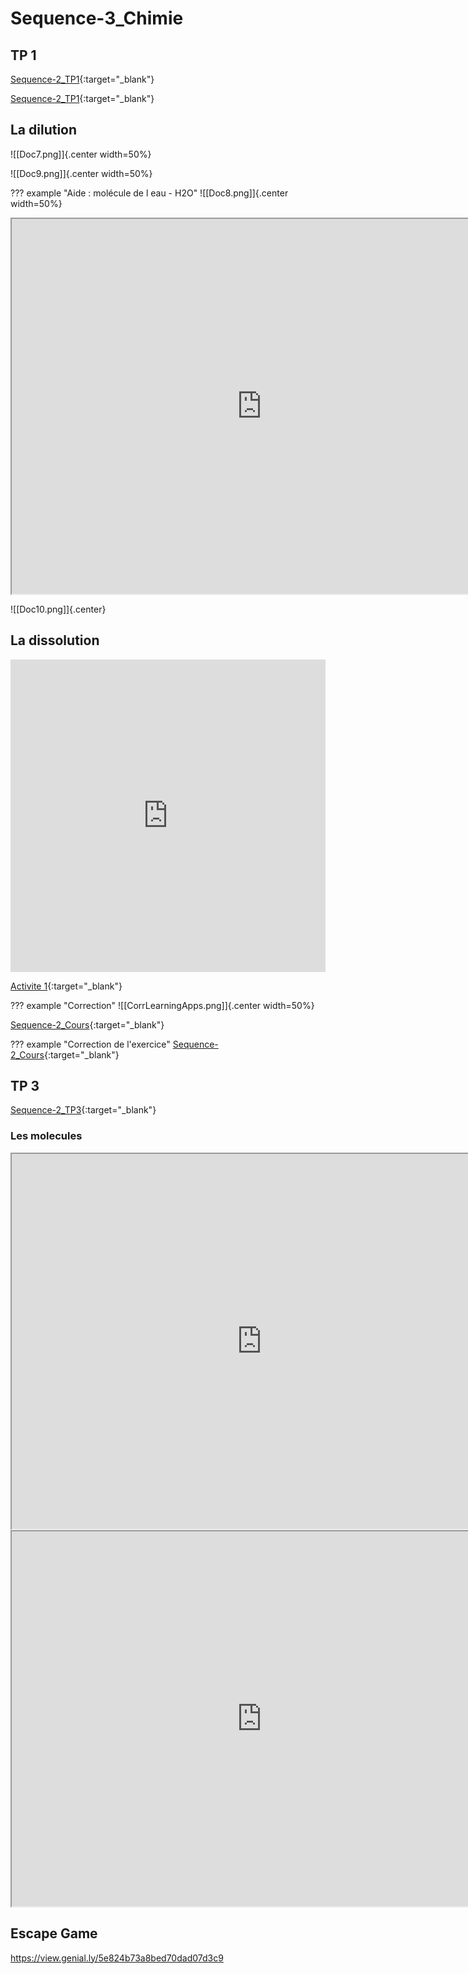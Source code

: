 
# Sequence-3_Chimie

## TP 1

[Sequence-2_TP1](./2_Physique-Chimie_Seq1_TP3.pdf){:target="_blank"}


[Sequence-2_TP1](./2_Physique-Chimie_Seq2_TP1.pdf){:target="_blank"}

## La dilution

![[Doc7.png]]{.center width=50%}

![[Doc9.png]]{.center width=50%}

??? example "Aide : molécule de l eau - H2O"
    ![[Doc8.png]]{.center width=50%}

<center><iframe src="https://phet.colorado.edu/sims/html/ph-scale/latest/ph-scale_en.html"
        width="800"
        height="600"
        allowfullscreen>
</iframe></center>

 
![[Doc10.png]]{.center}  

## La dissolution

<iframe src="https://learningapps.org/watch?app=2593042" style="border:0px;width:100%;height:500px" allowfullscreen="true" webkitallowfullscreen="true" mozallowfullscreen="true"></iframe>

[Activite 1](./2_Seq2_Act1.pdf){:target="_blank"}

??? example "Correction"
    ![[CorrLearningApps.png]]{.center width=50%}

[Sequence-2_Cours](./2_Physique-Chimie_Seq2_Co3_Ex.pdf){:target="_blank"}


??? example "Correction de l'exercice"
    [Sequence-2_Cours](./2_Physique-Chimie_Seq2_Co3.pdf){:target="_blank"}

    
## TP 3

[Sequence-2_TP3](./2_Physique-Chimie_Seq2_TP3_ConcentrationMassique.pdf){:target="_blank"}


### Les molecules


<iframe src="https://phet.colorado.edu/sims/html/build-a-molecule/latest/build-a-molecule_fr.html"
        width="800"
        height="600"
        allowfullscreen>
</iframe>

<iframe src="https://phet.colorado.edu/sims/html/balancing-chemical-equations/latest/balancing-chemical-equations_fr.html"
        width="800"
        height="600"
        allowfullscreen>
</iframe>


## Escape Game

https://view.genial.ly/5e824b73a8bed70dad07d3c9


